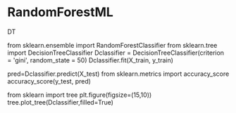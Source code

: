 # RandomForestML

DT

from sklearn.ensemble import RandomForestClassifier
from sklearn.tree import DecisionTreeClassifier
Dclassifier = DecisionTreeClassifier(criterion = 'gini', random_state = 50)
Dclassifier.fit(X_train, y_train)

pred=Dclassifier.predict(X_test)
from sklearn.metrics import accuracy_score
accuracy_score(y_test, pred)


from sklearn import tree
plt.figure(figsize=(15,10))
tree.plot_tree(Dclassifier,filled=True)

